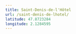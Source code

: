```yaml
---
title: Saint-Denis-de-l'Hôtel
url: /saint-denis-de-lhotel/
latitude: 47.8723284
longitude: 2.1284595
---
```

